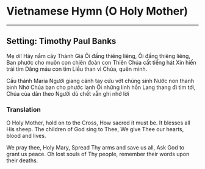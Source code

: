 # Vietnamese Hymn (O Holy Mother)

***

## Setting: Timothy Paul Banks

Mẹ ơi! Hãy nắm cây Thánh Giá
Ôi đấng thiêng liêng, Ôi đấng thiêng liêng, 
Ban phước cho muôn con chiên
đoàn con Thiên Chúa cất tiếng hát
Xin hiến trái tim
Dâng máu con tim
Liều than vì Chúa, quên minh.

Cầu thánh Maria
Người giang cánh tay cứu vớt chúng sinh Nước non thanh bình
Nhờ Chúa ban cho phước lanh
Ôi những linh hồn
Lang thang đi tìm tới, Chúa
của dân theo Người
dù chết vẫn ghi nhớ lời

### Translation

O Holy Mother, hold on to the Cross,
How sacred it must be.
It blesses all His sheep.
The children of God sing to Thee,
We give Thee our hearts, blood and lives.

We pray thee, Holy Mary,
Spread Thy arms and save us all,
Ask God to grant us peace.
Oh lost souls of Thy people,
remember their words upon their deaths.